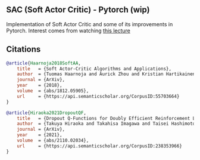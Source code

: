 ## SAC (Soft Actor Critic) - Pytorch (wip)

Implementation of Soft Actor Critic and some of its improvements in Pytorch. Interest comes from watching <a href="https://www.youtube.com/watch?v=17NrtKHdPDw">this lecture</a>

## Citations

```bibtex
@article{Haarnoja2018SoftAA,
    title   = {Soft Actor-Critic Algorithms and Applications},
    author  = {Tuomas Haarnoja and Aurick Zhou and Kristian Hartikainen and G. Tucker and Sehoon Ha and Jie Tan and Vikash Kumar and Henry Zhu and Abhishek Gupta and P. Abbeel and Sergey Levine},
    journal = {ArXiv},
    year    = {2018},
    volume  = {abs/1812.05905},
    url     = {https://api.semanticscholar.org/CorpusID:55703664}
}
```

```bibtex
@article{Hiraoka2021DropoutQF,
    title   = {Dropout Q-Functions for Doubly Efficient Reinforcement Learning},
    author  = {Takuya Hiraoka and Takahisa Imagawa and Taisei Hashimoto and Takashi Onishi and Yoshimasa Tsuruoka},
    journal = {ArXiv},
    year    = {2021},
    volume  = {abs/2110.02034},
    url     = {https://api.semanticscholar.org/CorpusID:238353966}
}
```
